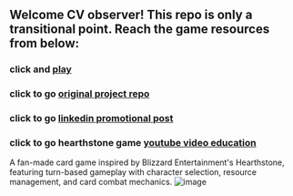 ## Welcome CV observer! This repo is only a transitional point. Reach the game resources from below:

### click and [play](https://hearthstone-clone-game.vercel.app/)

### click to go [original project repo](https://github.com/EnginKARATAS/hearthstone-clone-game)

### click to go [linkedin promotional post](https://www.linkedin.com/feed/update/urn:li:activity:7262299165567696896/)

### click to go hearthstone game [youtube video education](https://www.youtube.com/watch?v=12qs_s56sd4&list=PL2-v8trxz86ABAiUjyR3rjL8f1ZnLyflb) 

A fan-made card game inspired by Blizzard Entertainment's Hearthstone, featuring turn-based gameplay with character selection, resource management, and card combat mechanics.
![image](https://github.com/user-attachments/assets/d808f5fa-9d36-427c-8b73-a0458aef7477)
